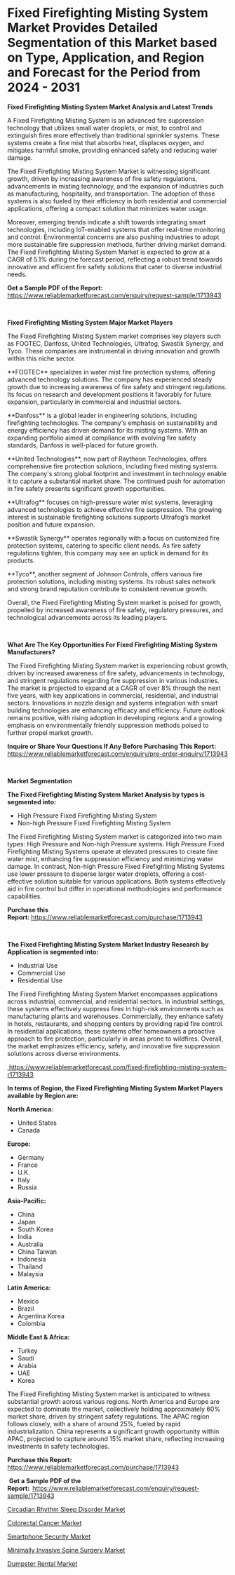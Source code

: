 <p><h1>Fixed Firefighting Misting System Market Provides Detailed Segmentation of this Market based on Type, Application, and Region and Forecast for the Period from 2024 - 2031</h1></p><p><strong>Fixed Firefighting Misting System Market Analysis and Latest Trends</strong></p>
<p><p>A Fixed Firefighting Misting System is an advanced fire suppression technology that utilizes small water droplets, or mist, to control and extinguish fires more effectively than traditional sprinkler systems. These systems create a fine mist that absorbs heat, displaces oxygen, and mitigates harmful smoke, providing enhanced safety and reducing water damage.</p><p>The Fixed Firefighting Misting System Market is witnessing significant growth, driven by increasing awareness of fire safety regulations, advancements in misting technology, and the expansion of industries such as manufacturing, hospitality, and transportation. The adoption of these systems is also fueled by their efficiency in both residential and commercial applications, offering a compact solution that minimizes water usage.</p><p>Moreover, emerging trends indicate a shift towards integrating smart technologies, including IoT-enabled systems that offer real-time monitoring and control. Environmental concerns are also pushing industries to adopt more sustainable fire suppression methods, further driving market demand. The Fixed Firefighting Misting System Market is expected to grow at a CAGR of 5.1% during the forecast period, reflecting a robust trend towards innovative and efficient fire safety solutions that cater to diverse industrial needs.</p></p>
<p><strong>Get a Sample PDF of the Report:&nbsp;</strong> <a href="https://www.reliablemarketforecast.com/enquiry/request-sample/1713943?utm_campaign=1767&utm_medium=2&utm_source=Github&utm_content=ia&utm_term=22102024&utm_id=fixed-firefighting-misting-system">https://www.reliablemarketforecast.com/enquiry/request-sample/1713943</a></p>
<p>&nbsp;</p>
<p><strong>Fixed Firefighting Misting System Major Market Players</strong></p>
<p><p>The Fixed Firefighting Misting System market comprises key players such as FOGTEC, Danfoss, United Technologies, Ultrafog, Swastik Synergy, and Tyco. These companies are instrumental in driving innovation and growth within this niche sector.</p><p>**FOGTEC** specializes in water mist fire protection systems, offering advanced technology solutions. The company has experienced steady growth due to increasing awareness of fire safety and stringent regulations. Its focus on research and development positions it favorably for future expansion, particularly in commercial and industrial sectors.</p><p>**Danfoss** is a global leader in engineering solutions, including firefighting technologies. The company's emphasis on sustainability and energy efficiency has driven demand for its misting systems. With an expanding portfolio aimed at compliance with evolving fire safety standards, Danfoss is well-placed for future growth.</p><p>**United Technologies**, now part of Raytheon Technologies, offers comprehensive fire protection solutions, including fixed misting systems. The company's strong global footprint and investment in technology enable it to capture a substantial market share. The continued push for automation in fire safety presents significant growth opportunities.</p><p>**Ultrafog** focuses on high-pressure water mist systems, leveraging advanced technologies to achieve effective fire suppression. The growing interest in sustainable firefighting solutions supports Ultrafog’s market position and future expansion.</p><p>**Swastik Synergy** operates regionally with a focus on customized fire protection systems, catering to specific client needs. As fire safety regulations tighten, this company may see an uptick in demand for its products.</p><p>**Tyco**, another segment of Johnson Controls, offers various fire protection solutions, including misting systems. Its robust sales network and strong brand reputation contribute to consistent revenue growth.</p><p>Overall, the Fixed Firefighting Misting System market is poised for growth, propelled by increased awareness of fire safety, regulatory pressures, and technological advancements across its leading players.</p></p>
<p>&nbsp;</p>
<p><strong>What Are The Key Opportunities For Fixed Firefighting Misting System Manufacturers?</strong></p>
<p><p>The Fixed Firefighting Misting System market is experiencing robust growth, driven by increased awareness of fire safety, advancements in technology, and stringent regulations regarding fire suppression in various industries. The market is projected to expand at a CAGR of over 8% through the next five years, with key applications in commercial, residential, and industrial sectors. Innovations in nozzle design and systems integration with smart building technologies are enhancing efficacy and efficiency. Future outlook remains positive, with rising adoption in developing regions and a growing emphasis on environmentally friendly suppression methods poised to further propel market growth.</p></p>
<p><strong>Inquire or Share Your Questions If Any Before Purchasing This Report:</strong> <a href="https://www.reliablemarketforecast.com/enquiry/pre-order-enquiry/1713943?utm_campaign=1767&utm_medium=2&utm_source=Github&utm_content=ia&utm_term=22102024&utm_id=fixed-firefighting-misting-system">https://www.reliablemarketforecast.com/enquiry/pre-order-enquiry/1713943</a></p>
<p>&nbsp;</p>
<p><strong>Market Segmentation</strong></p>
<p><strong>The Fixed Firefighting Misting System Market Analysis by types is segmented into:</strong></p>
<p><ul><li>High Pressure Fixed Firefighting Misting System</li><li>Non-high Pressure Fixed Firefighting Misting System</li></ul></p>
<p><p>The Fixed Firefighting Misting System market is categorized into two main types: High Pressure and Non-high Pressure systems. High Pressure Fixed Firefighting Misting Systems operate at elevated pressures to create fine water mist, enhancing fire suppression efficiency and minimizing water damage. In contrast, Non-high Pressure Fixed Firefighting Misting Systems use lower pressure to disperse larger water droplets, offering a cost-effective solution suitable for various applications. Both systems effectively aid in fire control but differ in operational methodologies and performance capabilities.</p></p>
<p><strong>Purchase this Report:&nbsp;</strong><a href="https://www.reliablemarketforecast.com/purchase/1713943?utm_campaign=1767&utm_medium=2&utm_source=Github&utm_content=ia&utm_term=22102024&utm_id=fixed-firefighting-misting-system">https://www.reliablemarketforecast.com/purchase/1713943</a></p>
<p>&nbsp;</p>
<p><strong>The Fixed Firefighting Misting System Market Industry Research by Application is segmented into:</strong></p>
<p><ul><li>Industrial Use</li><li>Commercial Use</li><li>Residential Use</li></ul></p>
<p><p>The Fixed Firefighting Misting System Market encompasses applications across industrial, commercial, and residential sectors. In industrial settings, these systems effectively suppress fires in high-risk environments such as manufacturing plants and warehouses. Commercially, they enhance safety in hotels, restaurants, and shopping centers by providing rapid fire control. In residential applications, these systems offer homeowners a proactive approach to fire protection, particularly in areas prone to wildfires. Overall, the market emphasizes efficiency, safety, and innovative fire suppression solutions across diverse environments.</p></p>
<p><a href="https://www.reliablemarketforecast.com/fixed-firefighting-misting-system-r1713943?utm_campaign=1767&utm_medium=2&utm_source=Github&utm_content=ia&utm_term=22102024&utm_id=fixed-firefighting-misting-system">&nbsp;https://www.reliablemarketforecast.com/fixed-firefighting-misting-system-r1713943</a></p>
<p><strong>In terms of Region, the Fixed Firefighting Misting System Market Players available by Region are:</strong></p>
<p>
    <p> <strong> North America: </strong>
        <ul>
            <li>United States</li>
            <li>Canada</li>
        </ul>
        </p> 
    <p> <strong> Europe: </strong>
        <ul>
            <li>Germany</li>
            <li>France</li>
            <li>U.K.</li>
            <li>Italy</li>
            <li>Russia</li>
        </ul>
        </p> 
    <p> <strong> Asia-Pacific: </strong>
        <ul>
            <li>China</li>
            <li>Japan</li>
            <li>South Korea</li>
            <li>India</li>
            <li>Australia</li>
            <li>China Taiwan</li>
            <li>Indonesia</li>
            <li>Thailand</li>
            <li>Malaysia</li>
        </ul>
        </p> 
    <p> <strong> Latin America: </strong>
        <ul>
            <li>Mexico</li>
            <li>Brazil</li>
            <li>Argentina Korea</li>
            <li>Colombia</li>
        </ul>
        </p> 
    <p> <strong> Middle East & Africa: </strong>
        <ul>
            <li>Turkey</li>
            <li>Saudi</li>
            <li>Arabia</li>
            <li>UAE</li>
            <li>Korea</li>
        </ul>
    </p>
    </p>
<p><p>The Fixed Firefighting Misting System market is anticipated to witness substantial growth across various regions. North America and Europe are expected to dominate the market, collectively holding approximately 60% market share, driven by stringent safety regulations. The APAC region follows closely, with a share of around 25%, fueled by rapid industrialization. China represents a significant growth opportunity within APAC, projected to capture around 15% market share, reflecting increasing investments in safety technologies.</p></p>
<p><strong>Purchase this Report: </strong><a href="https://www.reliablemarketforecast.com/purchase/1713943?utm_campaign=1767&utm_medium=2&utm_source=Github&utm_content=ia&utm_term=22102024&utm_id=fixed-firefighting-misting-system">https://www.reliablemarketforecast.com/purchase/1713943</a></p>
<p>&nbsp;<strong>Get a Sample PDF of the Report:&nbsp;&nbsp;</strong><a href="https://www.reliablemarketforecast.com/enquiry/request-sample/1713943?utm_campaign=1767&utm_medium=2&utm_source=Github&utm_content=ia&utm_term=22102024&utm_id=fixed-firefighting-misting-system">https://www.reliablemarketforecast.com/enquiry/request-sample/1713943</a></p>
<p><strong></strong></p>
<p><p><a href="https://www.linkedin.com/pulse/global-circadian-rhythm-sleep-disorder-market-focus-mi74e?utm_campaign=1767&utm_medium=2&utm_source=Github&utm_content=ia&utm_term=22102024&utm_id=fixed-firefighting-misting-system">Circadian Rhythm Sleep Disorder Market</a></p><p><a href="https://www.linkedin.com/pulse/global-perspectives-colorectal-cancer-market-trends-7vzke?utm_campaign=1767&utm_medium=2&utm_source=Github&utm_content=ia&utm_term=22102024&utm_id=fixed-firefighting-misting-system">Colorectal Cancer Market</a></p><p><a href="https://www.linkedin.com/pulse/smartphone-security-market-trends-insights-type-application-v7lnc?utm_campaign=1767&utm_medium=2&utm_source=Github&utm_content=ia&utm_term=22102024&utm_id=fixed-firefighting-misting-system">Smartphone Security Market</a></p><p><a href="https://www.linkedin.com/pulse/minimally-invasive-spine-surgery-market-global-regional-analysis-c4hvc?utm_campaign=1767&utm_medium=2&utm_source=Github&utm_content=ia&utm_term=22102024&utm_id=fixed-firefighting-misting-system">Minimally Invasive Spine Surgery Market</a></p><p><a href="https://www.linkedin.com/pulse/dumpster-rental-market-dynamics-application-types-emerging-nz1wc?utm_campaign=1767&utm_medium=2&utm_source=Github&utm_content=ia&utm_term=22102024&utm_id=fixed-firefighting-misting-system">Dumpster Rental Market</a></p></p>